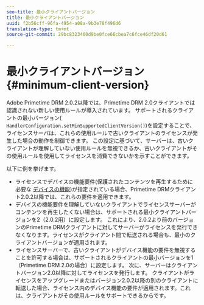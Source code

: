 ```yaml
---
seo-title: 最小クライアントバージョン
title: 最小クライアントバージョン
uuid: f2b56cff-96fa-4954-a08a-9b3e78f496d6
translation-type: tm+mt
source-git-commit: 29bc8323460d9be0fce66cbea7c6fce46df20d61

---
```



# 最小クライアントバージョン {#minimum-client-version}

Adobe Primetime DRM 2.0.2以降では、Primetime DRM 2.0クライアントでは認識されない新しい使用ルールが導入されています。 サポートされるクライアントの最小バージョン( `HandlerConfiguration.setMinSupportedClientVersion()`)を設定することで、ライセンスサーバは、これらの使用ルールで古いクライアントのライセンスが発生した場合の動作を制御できます。 この設定に基づいて、サーバーは、古いクライアントが理解していない使用ルールを無視できるか、古いクライアントがその使用ルールを使用してライセンスを消費できないかを示すことができます。

以下に例を挙げます。

* ライセンスでデバイスの機能要件(保護されたコンテンツを再生するために必要な [デバイスの機能](../../../protecting-content/introduction/usage-rules/runtime-application-restrictions/device-capabilities.md))が指定されている場合、Primetime DRMクライアント2.0.2以降では、これらの要件を適用できます。
* デバイスの機能要件を理解していないクライアントでライセンスサーバーがコンテンツを再生したくない場合は、サポートされる最小クライアントバージョンを2（2.0.2用）に設定します。 これにより、2.0.2より前のバージョンのPrimetime DRMクライアントに対してサーバーがライセンスを発行できなくなります。ライセンスがクライアント間で転送される場合も、最小のクライアントバージョンが適用されます。
* ライセンスサーバーで、古いクライアントがデバイス機能の要件を無視することを許可する場合は、サポートされるクライアントの最小バージョンを1（Primetime DRM 2.0の場合）に設定します。 次に、サーバーはクライアントバージョン2.0以降に対してライセンスを発行します。 クライアントがライセンスをアップグレードまたはバージョン2.0.2以降の別のクライアントに転送した場合、ライセンス内のデバイス機能の要件が適用されます。これは、クライアントがその使用ルールをサポートできるからです。

